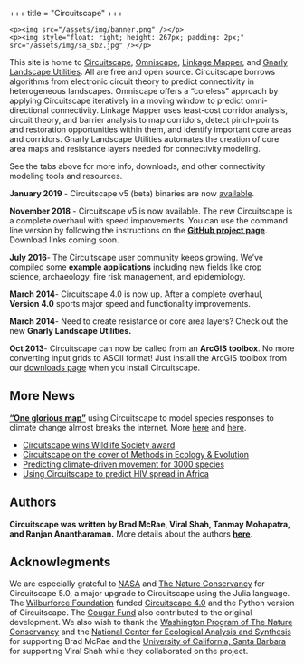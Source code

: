 +++
title = "Circuitscape"
+++

~~~
<p><img src="/assets/img/banner.png" /></p>
<p><img style="float: right; height: 267px; padding: 2px;" src="/assets/img/sa_sb2.jpg" /></p>
~~~

This site is home to [Circuitscape](/), [Omniscape](https://docs.circuitscape.org/Omniscape.jl/latest/), [Linkage Mapper](http://www.circuitscape.org/linkagemapper), and [Gnarly Landscape Utilities](http://www.circuitscape.org/gnarly-landscape-utilities). All are free and open source. Circuitscape borrows algorithms from electronic circuit theory to predict connectivity in heterogeneous landscapes. Omniscape offers a “coreless” approach by applying Circuitscape iteratively in a moving window to predict omni-directional connectivity. Linkage Mapper uses least-cost corridor analysis, circuit theory, and barrier analysis to map corridors, detect pinch-points and restoration opportunities within them, and identify important core areas and corridors. Gnarly Landscape Utilities automates the creation of core area maps and resistance layers needed for connectivity modeling.

See the tabs above for more info, downloads, and other connectivity modeling tools and resources.

**January 2019** - Circuitscape v5 (beta) binaries are now [available](downloads/).

**November 2018** - Circuitscape v5 is now available.  The new Circuitscape is a complete overhaul with speed improvements. You can use the command line version by following the instructions on the [**GitHub project page**](https://github.com/Circuitscape/Circuitscape.jl). Download links coming soon.

**July 2016**- The Circuitscape user community keeps growing.  We’ve compiled some **example applications** including new fields like crop science, archaeology, fire risk management, and epidemiology.

**March 2014**- Circuitscape 4.0 is now up. After a complete overhaul, **Version 4.0** sports major speed and functionality improvements.

**March 2014**- Need to create resistance or core area layers? Check out the new **Gnarly Landscape Utilities.**

**Oct 2013**- Circuitscape can now be called from an **ArcGIS toolbox**. No more converting input grids to ASCII format! Just install the ArcGIS toolbox from our [downloads page](http://www.circuitscape.org/downloads) when you install Circuitscape.


## More News

[**“One glorious map”**](http://www.climatecentral.org/news/map-animal-migration-climate-change-20646) using Circuitscape to model species responses to climate change almost breaks the internet. More [here](http://blog.nature.org/science/2016/08/19/migration-in-motion-visualizing-species-movements-due-to-climate-change/) and [here](http://www.smithsonianmag.com/smart-news/mesmerizing-animation-shows-where-animals-going-survive-climate-change-180960253/).

* [Circuitscape wins Wildlife Society award](http://tlocoh.r-forge.r-project.org/tws-setwg_newsletter_s14.pdf)
* [Circuitscape on the cover of Methods in Ecology &amp; Evolution](http://www.methodsinecologyandevolution.org/SpringboardWebApp/userfiles/mee/image/Covers/mee-5-7-coverlarge.jpg)
* [Predicting climate-driven movement for 3000 species](http://www.conservationcorridor.org/2013/07/predicting-how-climate-change-will-shift-animal-movement-routes/)
* [Using Circuitscape to predict HIV spread in Africa](http://www.academia.edu/4707367/Spatial_accessibility_and_the_spread_of_HIV-1_subtypes_and_recombinants)


## Authors

**Circuitscape was written by Brad McRae, Viral Shah, Tanmay Mohapatra, and Ranjan Anantharaman.**  More details about the authors [**here**](/authors/).

## Acknowlegments

We are especially grateful to [NASA](https://appliedsciences.nasa.gov/content/16-eco4cast-0018) and [The Nature Conservancy](https://www.nature.org) for Circuitscape 5.0, a major upgrade to Circuitscape using the Julia language. The [Wilburforce Foundation](http://www.wilburforce.org/) funded [Circuitscape 4.0](http://www.circuitscape.org/downloads) and the Python version of Circuitscape. The [Cougar Fund](http://www.cougarfund.org/) also contributed to the original development. We also wish to thank the [Washington Program of The Nature Conservancy](http://waconservation.org/) and the [National Center for Ecological Analysis and Synthesis](http://www.nceas.ucsb.edu/) for supporting Brad McRae and the [University of California, Santa Barbara](http://www.ucsb.edu/) for supporting Viral Shah while they collaborated on the project.
